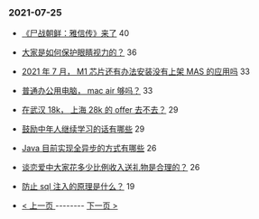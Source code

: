 ### 2021-07-25 
- [《尸战朝鲜：雅信传》来了](https://www.v2ex.com/t/791554) 40
- [大家是如何保护眼睛视力的？](https://www.v2ex.com/t/791544) 36
- [2021 年 7 月， M1 芯片还有办法安装没有上架 MAS 的应用吗](https://www.v2ex.com/t/791590) 33
- [普通办公用电脑， mac air 够吗？](https://www.v2ex.com/t/791536) 33
- [在武汉 18k， 上海 28k 的 offer 去不去？](https://www.v2ex.com/t/791555) 29
- [鼓励中年人继续学习的话有哪些](https://www.v2ex.com/t/791621) 29
- [Java 目前实现全异步的方式有哪些](https://www.v2ex.com/t/791594) 26
- [谈恋爱中大家花多少比例收入送礼物是合理的？](https://www.v2ex.com/t/791633) 26
- [防止 sql 注入的原理是什么？](https://www.v2ex.com/t/791577) 19 

- [ < 上一页 ](https://github.com/able8/v2ex-hot-record/blob/master/2021-07-24.md) -------- [ 下一页 > ](https://github.com/able8/v2ex-hot-record/blob/master/2021-07-26.md)